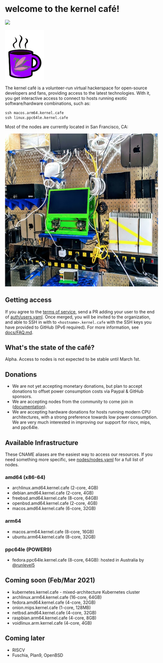 # welcome to the kernel café!

<a href="https://discord.gg/s8nwgXQaKP"><img src="https://img.shields.io/discord/806023590348062750"></a>

<img src="docs/logo.png" width="128">

The kernel café is a volunteer-run virtual hackerspace for open-source developers and fans, providing access to the latest technologies. With it, you get interactive access to connect to hosts running exotic software/hardware combinations, such as:

```
ssh macos.arm64.kernel.cafe
ssh linux.ppc64le.kernel.cafe
```

Most of the nodes are currently located in San Francisco, CA:

<img src="docs/photo.jpg">

## Getting access

If you agree to the [terms of service](TERMS_OF_SERVICE.md), send a PR adding your user to the end of [auth/users.yaml](auth/users.yaml). Once merged, you will be  invited to the organization, and able to SSH in with to `<hostname>.kernel.cafe` with the SSH keys you have provided to GitHub (IPv6 required). For more information, see [docs/FAQ.md](docs/FAQ.md).

## What's the state of the café?

Alpha. Access to nodes is not expected to be stable until March 1st.

## Donations

* We are not yet accepting monetary donations, but plan to accept donations to offset power consumption costs via Paypal & GitHub sponsors.
* We are accepting nodes from the community to come join in ([documentation](https://github.com/KernelCafe/automation/)). 
* We are accepting hardware donations for hosts running modern CPU architectures, with a strong preference towards low power consumption. We are very much interested in improving our support for riscv, mips, and ppc64le.

## Available Infrastructure

These CNAME aliases are the easiest way to access our resources. If you need something more specific, see [nodes/nodes.yaml](nodes/nodes.yaml) for a full list of nodes.

### amd64 (x86-64)

* archlinux.amd64.kernel.cafe (2-core, 4GB)
* debian.amd64.kernel.cafe (2-core, 4GB)
* freebsd.amd64.kernel.cafe (8-core, 64GB)
* openbsd.amd64.kernel.cafe (2-core, 4GB)
* macos.amd64.kernel.cafe (6-core, 32GB)

### arm64 

* macos.arm64.kernel.cafe (8-core, 16GB)
* ubuntu.arm64.kernel.cafe (8-core, 32GB)

### ppc64le (POWER9)

* fedora.ppc64le.kernel.cafe (8-core, 64GB): hosted in Australia by <a href="https://github.com/runlevel5">@runlevel5</a>

## Coming soon (Feb/Mar 2021)

* kubernetes.kernel.cafe - mixed-architecture Kubernetes cluster
* archlinux.arm64.kernel.cafe (16-core, 64GB)
* fedora.amd64.kernel.cafe (4-core, 32GB)
* onion.mips.kernel.cafe (1-core, 128MB)
* netbsd.amd64.kernel.cafe (4-core, 32GB)
* raspbian.arm64.kernel.cafe (4-core, 8GB)
* voidlinux.arm.kernel.cafe (4-core, 4GB)

## Coming later

* RISCV
* Fuschia, Plan9, OpenBSD
